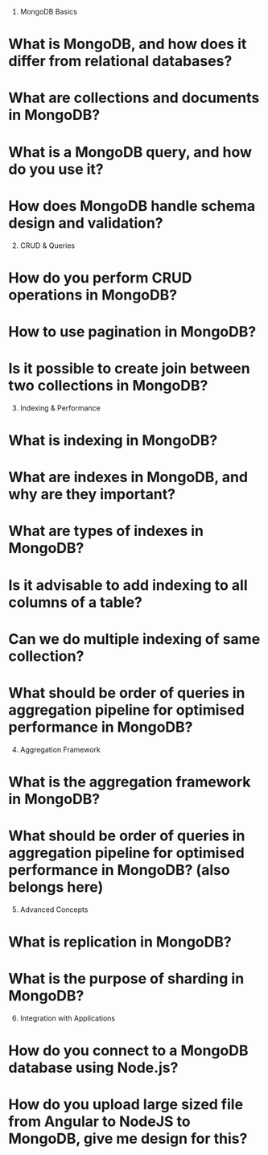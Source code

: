 1. MongoDB Basics
# What is MongoDB, and how does it differ from relational databases?
# What are collections and documents in MongoDB?
# What is a MongoDB query, and how do you use it?
# How does MongoDB handle schema design and validation?

2. CRUD & Queries
# How do you perform CRUD operations in MongoDB?
# How to use pagination in MongoDB?
# Is it possible to create join between two collections in MongoDB?

3. Indexing & Performance
# What is indexing in MongoDB?
# What are indexes in MongoDB, and why are they important?
# What are types of indexes in MongoDB?
# Is it advisable to add indexing to all columns of a table?
# Can we do multiple indexing of same collection?
# What should be order of queries in aggregation pipeline for optimised performance in MongoDB?

4. Aggregation Framework
# What is the aggregation framework in MongoDB?
# What should be order of queries in aggregation pipeline for optimised performance in MongoDB? (also belongs here)

5. Advanced Concepts
# What is replication in MongoDB?
# What is the purpose of sharding in MongoDB?

6. Integration with Applications
# How do you connect to a MongoDB database using Node.js?
# How do you upload large sized file from Angular to NodeJS to MongoDB, give me design for this?